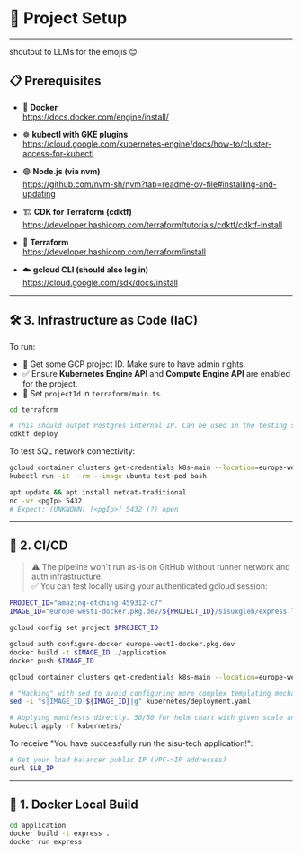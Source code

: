 # 🚀 Project Setup
---
shoutout to LLMs for the emojis 😊

## 📋 Prerequisites

- 🐳 **Docker**  
  https://docs.docker.com/engine/install/

- ☸️ **kubectl with GKE plugins**  
  https://cloud.google.com/kubernetes-engine/docs/how-to/cluster-access-for-kubectl

- 🟢 **Node.js (via nvm)**  
  https://github.com/nvm-sh/nvm?tab=readme-ov-file#installing-and-updating

- 🏗️ **CDK for Terraform (cdktf)**  
  https://developer.hashicorp.com/terraform/tutorials/cdktf/cdktf-install

- 📐 **Terraform**  
  https://developer.hashicorp.com/terraform/install

- ☁️ **gcloud CLI (should also log in)**  
  https://cloud.google.com/sdk/docs/install

---

## 🛠️ 3. Infrastructure as Code (IaC)

To run:

- 🔑 Get some GCP project ID. Make sure to have admin rights.
- ✅ Ensure **Kubernetes Engine API** and **Compute Engine API** are enabled for the project.
- 🧾 Set `projectId` in `terraform/main.ts`.

```bash
cd terraform

# This should output Postgres internal IP. Can be used in the testing step.
cdktf deploy
```

To test SQL network connectivity:

```bash
gcloud container clusters get-credentials k8s-main --location=europe-west1-c
kubectl run -it --rm --image ubuntu test-pod bash

apt update && apt install netcat-traditional
nc -vz <pgIp> 5432
# Expect: (UNKNOWN) [<pgIp>] 5432 (?) open
```

---

## 🔁 2. CI/CD

> ⚠️ The pipeline won't run as-is on GitHub without runner network and auth infrastructure.  
> ✅ You can test locally using your authenticated gcloud session:

```bash
PROJECT_ID="amazing-etching-459312-c7"
IMAGE_ID="europe-west1-docker.pkg.dev/${PROJECT_ID}/sisuxgleb/express:latest"

gcloud config set project $PROJECT_ID

gcloud auth configure-docker europe-west1-docker.pkg.dev
docker build -t $IMAGE_ID ./application
docker push $IMAGE_ID

gcloud container clusters get-credentials k8s-main --location=europe-west1-c

# "Hacking" with sed to avoid configuring more complex templating mechanisms
sed -i "s|IMAGE_ID|${IMAGE_ID}|g" kubernetes/deployment.yaml

# Applying manifests directly. 50/50 for helm chart with given scale and projected EOL.
kubectl apply -f kubernetes/
```

To receive "You have successfully run the sisu-tech application!":
```bash
# Get your load balancer public IP (VPC->IP addresses)
curl $LB_IP
```

---

## 🧪 1. Docker Local Build

```bash
cd application
docker build -t express .
docker run express
```
